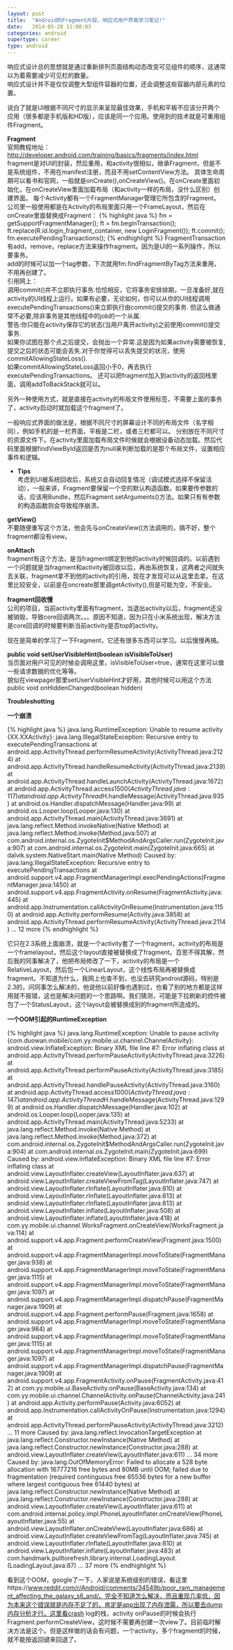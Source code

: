 ```yaml
---
layout: post
title:  "Android的Fragment片段，响应式用户界面学习笔记!"
date:   2014-05-28 11:00:03
categories: android
supertype: career
type: android
---
```


响应式设计总的思想就是通过重新排列页面结构动态改变可见组件的顺序，这通常以为着需要减少可见栏的数量。  
响应式设计并不是仅仅调整大型组件容器的位置，还会调整这些容器内部元素的位置。

说白了就是UI根据不同尺寸的显示来呈现最佳效果，手机和平板不应该分开两个应用（很多都是手机版和HD版），应该是同一个应用。使用到的技术就是可重用组件Fragment。

**Fragment**  
官网教程地址：http://developer.android.com/training/basics/fragments/index.html  
fragment是对UI的封装，然后重用，和activity很相似，继承Fragment，但是不是系统组件，不用在manifest注册，而且不用setContentView方法。
具体生命周期可以看书和官网，一般就是onCreate(),onCreateView()。在onCreate里面初始化，在onCreateView里面加载布局（和activity一样的布局，没什么区别）创建界面。
每个Activity都有一个FragmentManager管理它所包含的Fragment。  
公司里一般使用都是在Activity的布局里面只用一个FrameLayout，然后在onCreate里面替换成Fragment：
{% highlight java %}
fm = getSupportFragmentManager();
ft = fm.beginTransaction();
ft.replace(R.id.login_fragment_container, new LoginFragment());
ft.commit();
fm.executePendingTransactions();
{% endhighlight %}
FragmentTransaction有add，remove，replace方法来操作fragment。因为是UI的一系列操作，所以要事务。  
add的时候可以加一个tag参数，下次就用fm.findFragmentByTag方法来重用，不用再创建了。  
引用网上：  
调用commit()并不立即执行事务.恰恰相反，它将事务安排排期，一旦准备好,就在activity的UI线程上运行。如果有必要，无论如何，你可以从你的UI线程调用executePendingTransactions()来立即执行由commit()提交的事务. 但这么做通常不必要,除非事务是其他线程中的job的一个从属.  
警告:你只能在activity保存它的状态(当用户离开activity)之前使用commit()提交事务.  
如果你试图在那个点之后提交，会抛出一个异常.这是因为如果activity需要被恢复,提交之后的状态可能会丢失.对于你觉得可以丢失提交的状况，使用 commitAllowingStateLoss().    
如果commitAllowingStateLoss返回小于0，再去执行executePendingTransactions。
还可以把fragment加入到activity的返回栈里面，调用addToBackStack就可以。

另外一种使用方式，就是直接在activity的布局文件使用<fragment>标签，不需要上面的事务了，activity启动时就加载这个fragment了。

一般响应式界面的做法是，根据不同尺寸的屏幕设计不同的布局文件（名字相同），例如手机的是一栏界面，平板是二栏，或者三栏都可以。
分别放在不同尺寸的资源文件下。在activity里面加载布局文件时候就会根据设备动态加载。然后代码里面根据findViewById返回是否为null来判断加载的是那个布局文件，设置相应事件和逻辑。

* **Tips**  
考虑到UI被系统回收后，系统又会自动回复情况（调试模式选择不保留活动），一般来讲，Fragment要保留一个空的默认构造函数。如果要传参数的话，应该用Bundle，然后Fragment.setArguments()方法。如果只有有参数的构造函数则会导致程序崩溃。

**getView()**  
不要随便重写这个方法，他会先与onCreateView()方法调用的，搞不好，整个fragment都没有view。

**onAttach**  
fragment有这个方法，是当fragment绑定到他的activity时候回调的。以前遇到一个问题就是当fragment和activity被回收以后，再由系统恢复，这两者之间就失去关联，fragment拿不到他的activity的引用，现在才发现可以从这里去拿。在这里比较安全，以前是在oncreate那里调getActivity(),但是可能为空，不安全。

**fragment回收慢**  
公司的项目，当前activity里面有fragment，当退出activity以后，fragment还没被销毁，导致core回调两次。。。原因不知道，因为只在小米系统出现，解决方法是core回调的时候要判断当前activity是否top的activity。

现在是简单的学习了一下Fragment，它还有很多东西可以学习。以后慢慢再搞。

**public void setUserVisibleHint(boolean isVisibleToUser)**  
当页面对用户可见的时候会调用这里，isVisibleToUser=true，通常在这里可以做一些请求数据的优化等等。  
貌似在viewpager那里setUserVisibleHint才好用，其他时候可以用这个方法public void onHiddenChanged(boolean hidden)

**Troubleshotting**  

**一个崩溃**

{% highlight java %}
java.lang.RuntimeException: Unable to resume activity {XX.XXActivity}: java.lang.IllegalStateException: Recursive entry to executePendingTransactions
	at android.app.ActivityThread.performResumeActivity(ActivityThread.java:2124)
	at android.app.ActivityThread.handleResumeActivity(ActivityThread.java:2139)
	at android.app.ActivityThread.handleLaunchActivity(ActivityThread.java:1672)
	at android.app.ActivityThread.access$1500(ActivityThread.java:117)
	at android.app.ActivityThread$H.handleMessage(ActivityThread.java:935)
	at android.os.Handler.dispatchMessage(Handler.java:99)
	at android.os.Looper.loop(Looper.java:130)
	at android.app.ActivityThread.main(ActivityThread.java:3691)
	at java.lang.reflect.Method.invokeNative(Native Method)
	at java.lang.reflect.Method.invoke(Method.java:507)
	at com.android.internal.os.ZygoteInit$MethodAndArgsCaller.run(ZygoteInit.java:907)
	at com.android.internal.os.ZygoteInit.main(ZygoteInit.java:665)
	at dalvik.system.NativeStart.main(Native Method)
Caused by: java.lang.IllegalStateException: Recursive entry to executePendingTransactions
	at android.support.v4.app.FragmentManagerImpl.execPendingActions(FragmentManager.java:1450)
	at android.support.v4.app.FragmentActivity.onResume(FragmentActivity.java:445)
	at android.app.Instrumentation.callActivityOnResume(Instrumentation.java:1150)
	at android.app.Activity.performResume(Activity.java:3858)
	at android.app.ActivityThread.performResumeActivity(ActivityThread.java:2114)
	... 12 more
{% endhighlight %}

它只在2.3系统上面崩溃，就是一个activity套了一个fragment，activity的布局是一个framelayout，然后这个layout直接被替换成了fragment。百思不得其解，然后我的同事解决了，他把布局修改了一下，activity的布局是一个RelativeLayout，然后包一个LinearLayout，这个线性布局再被替换成fragment。不知道为什么，我网上也查不到，也没去研究android源码，特别是2.3的，问同事怎么解决的，他说他以前好像也遇到过，也看了别的地方都是这样用就不报错，这也是解决问题的一个思路啊。我们猜测，可能是下拉刷新的控件被包了一个StatusLayout，这个layout会被替换成别的fragment所造成的。

**一个OOM引起的RuntimeException**

{% highlight java %}
java.lang.RuntimeException: Unable to pause activity {com.duowan.mobile/com.yy.mobile.ui.channel.ChannelActivity}: android.view.InflateException: Binary XML file line #7: Error inflating class <unknown>
	at android.app.ActivityThread.performPauseActivity(ActivityThread.java:3226)
	at android.app.ActivityThread.performPauseActivity(ActivityThread.java:3185)
	at android.app.ActivityThread.handlePauseActivity(ActivityThread.java:3160)
	at android.app.ActivityThread.access$1000(ActivityThread.java:147)
	at android.app.ActivityThread$H.handleMessage(ActivityThread.java:1299)
	at android.os.Handler.dispatchMessage(Handler.java:102)
	at android.os.Looper.loop(Looper.java:135)
	at android.app.ActivityThread.main(ActivityThread.java:5233)
	at java.lang.reflect.Method.invoke(Native Method)
	at java.lang.reflect.Method.invoke(Method.java:372)
	at com.android.internal.os.ZygoteInit$MethodAndArgsCaller.run(ZygoteInit.java:904)
	at com.android.internal.os.ZygoteInit.main(ZygoteInit.java:699)
Caused by: android.view.InflateException: Binary XML file line #7: Error inflating class <unknown>
	at android.view.LayoutInflater.createView(LayoutInflater.java:637)
	at android.view.LayoutInflater.createViewFromTag(LayoutInflater.java:747)
	at android.view.LayoutInflater.rInflate(LayoutInflater.java:810)
	at android.view.LayoutInflater.rInflate(LayoutInflater.java:813)
	at android.view.LayoutInflater.rInflate(LayoutInflater.java:813)
	at android.view.LayoutInflater.inflate(LayoutInflater.java:508)
	at android.view.LayoutInflater.inflate(LayoutInflater.java:418)
	at com.yy.mobile.ui.channel.WorksFragment.onCreateView(WorksFragment.java:114)
	at android.support.v4.app.Fragment.performCreateView(Fragment.java:1500)
	at android.support.v4.app.FragmentManagerImpl.moveToState(FragmentManager.java:938)
	at android.support.v4.app.FragmentManagerImpl.moveToState(FragmentManager.java:1115)
	at android.support.v4.app.FragmentManagerImpl.moveToState(FragmentManager.java:1097)
	at android.support.v4.app.FragmentManagerImpl.dispatchPause(FragmentManager.java:1909)
	at android.support.v4.app.Fragment.performPause(Fragment.java:1658)
	at android.support.v4.app.FragmentManagerImpl.moveToState(FragmentManager.java:984)
	at android.support.v4.app.FragmentManagerImpl.moveToState(FragmentManager.java:1115)
	at android.support.v4.app.FragmentManagerImpl.moveToState(FragmentManager.java:1097)
	at android.support.v4.app.FragmentManagerImpl.dispatchPause(FragmentManager.java:1909)
	at android.support.v4.app.FragmentActivity.onPause(FragmentActivity.java:412)
	at com.yy.mobile.ui.BaseActivity.onPause(BaseActivity.java:134)
	at com.yy.mobile.ui.channel.ChannelActivity.onPause(ChannelActivity.java:241)
	at android.app.Activity.performPause(Activity.java:6052)
	at android.app.Instrumentation.callActivityOnPause(Instrumentation.java:1294)
	at android.app.ActivityThread.performPauseActivity(ActivityThread.java:3212)
	... 11 more
Caused by: java.lang.reflect.InvocationTargetException
	at java.lang.reflect.Constructor.newInstance(Native Method)
	at java.lang.reflect.Constructor.newInstance(Constructor.java:288)
	at android.view.LayoutInflater.createView(LayoutInflater.java:611)
	... 34 more
Caused by: java.lang.OutOfMemoryError: Failed to allocate a 528 byte allocation with 16777216 free bytes and 80MB until OOM; failed due to fragmentation (required continguous free 65536 bytes for a new buffer where largest contiguous free 61440 bytes)
	at java.lang.reflect.Constructor.newInstance(Native Method)
	at java.lang.reflect.Constructor.newInstance(Constructor.java:288)
	at android.view.LayoutInflater.createView(LayoutInflater.java:611)
	at com.android.internal.policy.impl.PhoneLayoutInflater.onCreateView(PhoneLayoutInflater.java:55)
	at android.view.LayoutInflater.onCreateView(LayoutInflater.java:686)
	at android.view.LayoutInflater.createViewFromTag(LayoutInflater.java:745)
	at android.view.LayoutInflater.rInflate(LayoutInflater.java:810)
	at android.view.LayoutInflater.inflate(LayoutInflater.java:483)
	at com.handmark.pulltorefresh.library.internal.LoadingLayout.<init>(LoadingLayout.java:87)
	... 37 more
{% endhighlight %}

看到这个OOM，google了一下，人家说是系统级别的错误，看这里https://www.reddit.com/r/Android/comments/34549b/poor_ram_management_affecting_the_galaxy_s6_and/。完全不知道怎么解决，而且重现几率低，因为本来这个错误就是内存不足了的，肯定是app出现了内存泄露，所以要去dump内存分析才行。这里看crash log的栈，activity onPause的时候会执行Fragment.performCreateView，这时候不需要再创建一次view了。目前临时解决方法是这个。但是这样做的话会有问题，一个activity，多个fragment的时候，就不能按返回键来回退了。